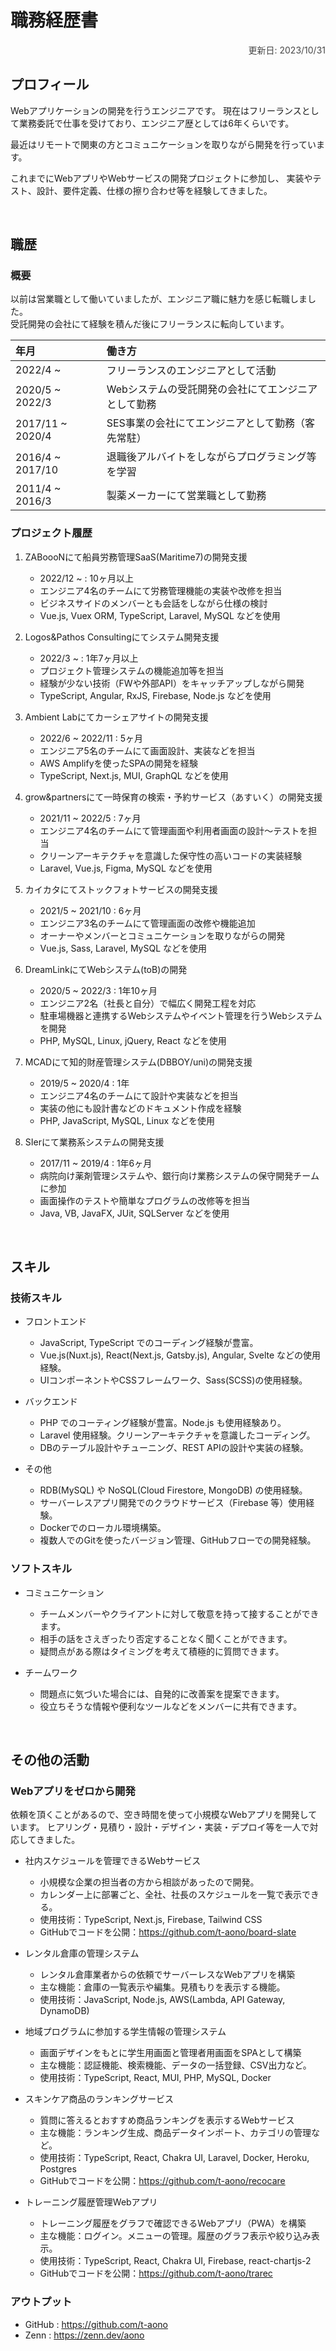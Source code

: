<!-- １２３４５６７８９０１２３４５６７８９０１２３４５６７８９０１２３４５６７８ -->

# 職務経歴書

<div style="text-align:right;opacity:0.8;">
    更新日: 2023/10/31
</div>

## プロフィール

Webアプリケーションの開発を行うエンジニアです。
現在はフリーランスとして業務委託で仕事を受けており、エンジニア歴としては6年くらいです。

最近はリモートで関東の方とコミュニケーションを取りながら開発を行っています。

これまでにWebアプリやWebサービスの開発プロジェクトに参加し、
実装やテスト、設計、要件定義、仕様の擦り合わせ等を経験してきました。

<br/>

## 職歴

### 概要

以前は営業職として働いていましたが、エンジニア職に魅力を感じ転職しました。  
受託開発の会社にて経験を積んだ後にフリーランスに転向しています。

| 年月 | 働き方
| :--- | :---
| 2022/4 ~ | フリーランスのエンジニアとして活動
| 2020/5 ~ 2022/3 | Webシステムの受託開発の会社にてエンジニアとして勤務
| 2017/11 ~ 2020/4 | SES事業の会社にてエンジニアとして勤務（客先常駐）
| 2016/4 ~ 2017/10 | 退職後アルバイトをしながらプログラミング等を学習
| 2011/4 ~ 2016/3 | 製薬メーカーにて営業職として勤務

### プロジェクト履歴

1. ZABoooNにて船員労務管理SaaS(Maritime7)の開発支援
    - 2022/12 ~ : 10ヶ月以上
    - エンジニア4名のチームにて労務管理機能の実装や改修を担当
    - ビジネスサイドのメンバーとも会話をしながら仕様の検討
    - Vue.js, Vuex ORM, TypeScript, Laravel, MySQL などを使用

2. Logos&Pathos Consultingにてシステム開発支援
    - 2022/3 ~ : 1年7ヶ月以上
    - プロジェクト管理システムの機能追加等を担当
    - 経験が少ない技術（FWや外部API）をキャッチアップしながら開発
    - TypeScript, Angular, RxJS, Firebase, Node.js などを使用

3. Ambient Labにてカーシェアサイトの開発支援
    - 2022/6 ~ 2022/11 : 5ヶ月
    - エンジニア5名のチームにて画面設計、実装などを担当
    - AWS Amplifyを使ったSPAの開発を経験
    - TypeScript, Next.js, MUI, GraphQL などを使用

4. grow&partnersにて一時保育の検索・予約サービス（あすいく）の開発支援
    - 2021/11 ~ 2022/5 : 7ヶ月
    - エンジニア4名のチームにて管理画面や利用者画面の設計〜テストを担当
    - クリーンアーキテクチャを意識した保守性の高いコードの実装経験
    - Laravel, Vue.js, Figma, MySQL などを使用

5. カイカタにてストックフォトサービスの開発支援
    - 2021/5 ~ 2021/10 : 6ヶ月 
    - エンジニア3名のチームにて管理画面の改修や機能追加
    - オーナーやメンバーとコミュニケーションを取りながらの開発
    - Vue.js, Sass, Laravel, MySQL などを使用

6. DreamLinkにてWebシステム(toB)の開発
    - 2020/5 ~ 2022/3 : 1年10ヶ月
    - エンジニア2名（社長と自分）で幅広く開発工程を対応
    - 駐車場機器と連携するWebシステムやイベント管理を行うWebシステムを開発
    - PHP, MySQL, Linux, jQuery, React などを使用

7. MCADにて知的財産管理システム(DBBOY/uni)の開発支援
    - 2019/5 ~ 2020/4 : 1年 
    - エンジニア4名のチームにて設計や実装などを担当
    - 実装の他にも設計書などのドキュメント作成を経験
    - PHP, JavaScript, MySQL, Linux などを使用

8. SIerにて業務系システムの開発支援
    - 2017/11 ~ 2019/4 : 1年6ヶ月
    - 病院向け薬剤管理システムや、銀行向け業務システムの保守開発チームに参加
    - 画面操作のテストや簡単なプログラムの改修等を担当
    - Java, VB, JavaFX, JUit, SQLServer などを使用

<br/>

## スキル

### 技術スキル

- フロントエンド
    - JavaScript, TypeScript でのコーディング経験が豊富。
    - Vue.js(Nuxt.js), React(Next.js, Gatsby.js), Angular, Svelte などの使用経験。
    - UIコンポーネントやCSSフレームワーク、Sass(SCSS)の使用経験。

- バックエンド
    - PHP でのコーティング経験が豊富。Node.js も使用経験あり。
    - Laravel 使用経験。クリーンアーキテクチャを意識したコーディング。
    - DBのテーブル設計やチューニング、REST APIの設計や実装の経験。

- その他
    - RDB(MySQL) や NoSQL(Cloud Firestore, MongoDB) の使用経験。
    - サーバーレスアプリ開発でのクラウドサービス（Firebase 等）使用経験。
    - Dockerでのローカル環境構築。
    - 複数人でのGitを使ったバージョン管理、GitHubフローでの開発経験。

### ソフトスキル

- コミュニケーション
    - チームメンバーやクライアントに対して敬意を持って接することができます。
    - 相手の話をさえぎったり否定することなく聞くことができます。
    - 疑問点がある際はタイミングを考えて積極的に質問できます。

- チームワーク
    - 問題点に気づいた場合には、自発的に改善案を提案できます。
    - 役立ちそうな情報や便利なツールなどをメンバーに共有できます。

<br/>

## その他の活動

### Webアプリをゼロから開発

依頼を頂くことがあるので、空き時間を使って小規模なWebアプリを開発しています。
ヒアリング・見積り・設計・デザイン・実装・デプロイ等を一人で対応してきました。

- 社内スケジュールを管理できるWebサービス
    - 小規模な企業の担当者の方から相談があったので開発。
    - カレンダー上に部署ごと、全社、社長のスケジュールを一覧で表示できる。
    - 使用技術：TypeScript, Next.js, Firebase, Tailwind CSS
    - GitHubでコードを公開：<a href="https://github.com/t-aono/board-slate" target="_blank">https://github.com/t-aono/board-slate</a>

- レンタル倉庫の管理システム
    - レンタル倉庫業者からの依頼でサーバーレスなWebアプリを構築
    - 主な機能：倉庫の一覧表示や編集。見積もりを表示する機能。
    - 使用技術：JavaScript, Node.js, AWS(Lambda, API Gateway, DynamoDB)

- 地域プログラムに参加する学生情報の管理システム
    - 画面デザインをもとに学生用画面と管理者用画面をSPAとして構築
    - 主な機能：認証機能、検索機能、データの一括登録、CSV出力など。
    - 使用技術：TypeScript, React, MUI, PHP, MySQL, Docker

- スキンケア商品のランキングサービス
	- 質問に答えるとおすすめ商品ランキングを表示するWebサービス
	- 主な機能：ランキング生成、商品データインポート、カテゴリの管理など。
	- 使用技術：TypeScript, React, Chakra UI, Laravel, Docker, Heroku, Postgres 
	- GitHubでコードを公開：<a href="https://github.com/t-aono/recocare" target="_blank">https://github.com/t-aono/recocare</a>

- トレーニング履歴管理Webアプリ
	- トレーニング履歴をグラフで確認できるWebアプリ（PWA）を構築
    - 主な機能：ログイン。メニューの管理。履歴のグラフ表示や絞り込み表示。
	- 使用技術：TypeScript, React, Chakra UI, Firebase, react-chartjs-2
	- GitHubでコードを公開：<a href="https://github.com/t-aono/trarec" target="_blank">https://github.com/t-aono/trarec</a>

### アウトプット

- GitHub : <a href="https://github.com/t-aono" target="_blank">https://github.com/t-aono</a>  
- Zenn : <a href="https://zenn.dev/aono" target="_blank">https://zenn.dev/aono</a>
